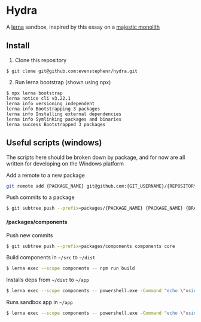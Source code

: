 # Hydra

A [lerna](https://github.com/lerna/lerna) sandbox, inspired by this essay on a [majestic monolith](https://m.signalvnoise.com/the-majestic-monolith/)

## Install

1. Clone this repository

```
$ git clone git@github.com:evenstephenr/hydra.git
```

2. Run lerna bootstrap (shown using npx)

```
$ npx lerna bootstrap
lerna notice cli v3.22.1
lerna info versioning independent
lerna info Bootstrapping 3 packages
lerna info Installing external dependencies
lerna info Symlinking packages and binaries
lerna success Bootstrapped 3 packages
```


## Useful scripts (windows)

The scripts here should be broken down by package, and for now are all written for developing on the Windows platform

Add a remote to a new package

```sh
git remote add {PACKAGE_NAME} git@github.com:{GIT_USERNAME}/{REPOSITORY_NAME}.git
```

Push commits to a package

```sh
$ git subtree push --prefix=packages/{PACKAGE_NAME} {PACKAGE_NAME} {BRANCH}
```

#### /packages/components

Push new commits

```sh
$ git subtree push --prefix=packages/components components core
```

Build components in `~/src` to `~/dist`

```sh
$ lerna exec --scope components -- npm run build
```

Installs deps from `~/dist` to `~/app`

```sh
$ lerna exec --scope components -- powershell.exe -Command "echo \"using ~/app\" && cd \"./app\" && echo \"installing deps ...\" && npm i"
```

Runs sandbox app in `~/app`

```sh
$ lerna exec --scope components -- powershell.exe -Command "echo \"using ~/app\" && cd \"./app\" && echo \"running sandbox ...\" && npm run start"
```
